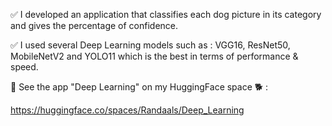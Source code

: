 ✅ I developed an application that classifies each dog picture in its category and gives the percentage of confidence. 

✅ I used several Deep Learning models such as : VGG16, ResNet50, MobileNetV2 and YOLO11 which is the best in terms of performance & speed.

📲 See the app "Deep Learning" on my HuggingFace space 🐕 :

https://huggingface.co/spaces/Randaals/Deep_Learning


